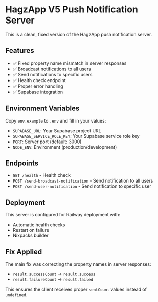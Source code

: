 # HagzApp V5 Push Notification Server

This is a clean, fixed version of the HagzApp push notification server.

## Features

- ✅ Fixed property name mismatch in server responses
- ✅ Broadcast notifications to all users
- ✅ Send notifications to specific users
- ✅ Health check endpoint
- ✅ Proper error handling
- ✅ Supabase integration

## Environment Variables

Copy `env.example` to `.env` and fill in your values:

- `SUPABASE_URL`: Your Supabase project URL
- `SUPABASE_SERVICE_ROLE_KEY`: Your Supabase service role key
- `PORT`: Server port (default: 3000)
- `NODE_ENV`: Environment (production/development)

## Endpoints

- `GET /health` - Health check
- `POST /send-broadcast-notification` - Send notification to all users
- `POST /send-user-notification` - Send notification to specific user

## Deployment

This server is configured for Railway deployment with:
- Automatic health checks
- Restart on failure
- Nixpacks builder

## Fix Applied

The main fix was correcting the property names in server responses:
- `result.successCount` → `result.success`
- `result.failureCount` → `result.failed`

This ensures the client receives proper `sentCount` values instead of `undefined`.

